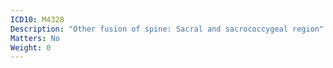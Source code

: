 ```yaml
---
ICD10: M4328
Description: "Other fusion of spine: Sacral and sacrococcygeal region"
Matters: No
Weight: 0
---
```

